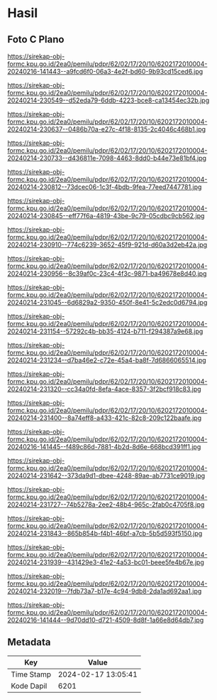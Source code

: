 # Hasil

## Foto C Plano

https://sirekap-obj-formc.kpu.go.id/2ea0/pemilu/pdpr/62/02/17/20/10/6202172010004-20240216-141443--a9fcd6f0-06a3-4e2f-bd60-9b93cd15ced6.jpg

https://sirekap-obj-formc.kpu.go.id/2ea0/pemilu/pdpr/62/02/17/20/10/6202172010004-20240214-230549--d52eda79-6ddb-4223-bce8-ca13454ec32b.jpg

https://sirekap-obj-formc.kpu.go.id/2ea0/pemilu/pdpr/62/02/17/20/10/6202172010004-20240214-230637--0486b70a-e27c-4f18-8135-2c4046c468b1.jpg

https://sirekap-obj-formc.kpu.go.id/2ea0/pemilu/pdpr/62/02/17/20/10/6202172010004-20240214-230733--d436811e-7098-4463-8dd0-b44e73e81bf4.jpg

https://sirekap-obj-formc.kpu.go.id/2ea0/pemilu/pdpr/62/02/17/20/10/6202172010004-20240214-230812--73dcec06-1c3f-4bdb-9fea-77eed7447781.jpg

https://sirekap-obj-formc.kpu.go.id/2ea0/pemilu/pdpr/62/02/17/20/10/6202172010004-20240214-230845--eff77f6a-4819-43be-9c79-05cdbc9cb562.jpg

https://sirekap-obj-formc.kpu.go.id/2ea0/pemilu/pdpr/62/02/17/20/10/6202172010004-20240214-230910--774c6239-3652-45f9-921d-d60a3d2eb42a.jpg

https://sirekap-obj-formc.kpu.go.id/2ea0/pemilu/pdpr/62/02/17/20/10/6202172010004-20240214-230956--8c39af0c-23c4-4f3c-9871-ba49678e8d40.jpg

https://sirekap-obj-formc.kpu.go.id/2ea0/pemilu/pdpr/62/02/17/20/10/6202172010004-20240214-231045--6d6829a2-9350-450f-8e41-5c2edc0d6794.jpg

https://sirekap-obj-formc.kpu.go.id/2ea0/pemilu/pdpr/62/02/17/20/10/6202172010004-20240214-231154--57292c4b-bb35-4124-b711-f294387a9e68.jpg

https://sirekap-obj-formc.kpu.go.id/2ea0/pemilu/pdpr/62/02/17/20/10/6202172010004-20240214-231234--d7ba46e2-c72e-45a4-ba8f-7d6866065514.jpg

https://sirekap-obj-formc.kpu.go.id/2ea0/pemilu/pdpr/62/02/17/20/10/6202172010004-20240214-231320--cc34a0fd-8efa-4ace-8357-3f2bcf918c83.jpg

https://sirekap-obj-formc.kpu.go.id/2ea0/pemilu/pdpr/62/02/17/20/10/6202172010004-20240214-231400--8a74eff8-a433-421c-82c8-209c122baafe.jpg

https://sirekap-obj-formc.kpu.go.id/2ea0/pemilu/pdpr/62/02/17/20/10/6202172010004-20240216-141445--f489c86d-7881-4b2d-8d6e-668bcd391ff1.jpg

https://sirekap-obj-formc.kpu.go.id/2ea0/pemilu/pdpr/62/02/17/20/10/6202172010004-20240214-231642--373da9d1-dbee-4248-89ae-ab7731ce9019.jpg

https://sirekap-obj-formc.kpu.go.id/2ea0/pemilu/pdpr/62/02/17/20/10/6202172010004-20240214-231727--74b5278a-2ee2-48b4-965c-2fab0c4705f8.jpg

https://sirekap-obj-formc.kpu.go.id/2ea0/pemilu/pdpr/62/02/17/20/10/6202172010004-20240214-231843--865b854b-f4b1-46bf-a7cb-5b5d593f5150.jpg

https://sirekap-obj-formc.kpu.go.id/2ea0/pemilu/pdpr/62/02/17/20/10/6202172010004-20240214-231939--431429e3-41e2-4a53-bc01-beee5fe4b67e.jpg

https://sirekap-obj-formc.kpu.go.id/2ea0/pemilu/pdpr/62/02/17/20/10/6202172010004-20240214-232019--7fdb73a7-b17e-4c94-9db8-2da1ad692aa1.jpg

https://sirekap-obj-formc.kpu.go.id/2ea0/pemilu/pdpr/62/02/17/20/10/6202172010004-20240216-141444--9d70dd10-d721-4509-8d8f-1a66e8d64db7.jpg


## Metadata

| Key        | Value               |
| ---------- | ------------------- |
| Time Stamp | 2024-02-17 13:05:41 |
| Kode Dapil | 6201                |




